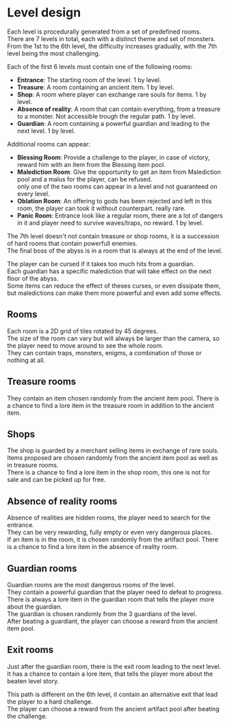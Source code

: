 # Level design  

Each level is procedurally generated from a set of predefined rooms.  
There are 7 levels in total, each with a distinct theme and set of monsters.  
From the 1st to the 6th level, the difficulty increases gradually, with the 7th level being the most challenging.  

Each of the first 6 levels must contain one of the following rooms:  
- **Entrance**: The starting room of the level.  1 by  level.  
- **Treasure**: A room containing an ancient item.  1 by level.  
- **Shop**: A room where player can exchange rare souls for items.  1 by level.  
- **Absence of reality**: A room that can contain everything, from a treasure to a monster. Not accessible trough the regular path.  1 by level.  
- **Guardian**: A room containing a powerful guardian and leading to the next level.  1 by level.  

Additional rooms can appear:  
- **Blessing Room**: Provide a challenge to the player, in case of victory, reward him with an item from the Blessing item pool.  
- **Malediction Room**: Give the opportunity to get an item from Malediction pool and a malus for the player, can be refused.  
only one of the two rooms can appear in a level and not guaranteed on every level.   
- **Oblation Room**: An offering to gods has been rejected and left in this room, the player can took it without counterpart.  really rare.  
- **Panic Room**: Entrance look like a regular room, there are a lot of dangers in it and player need to survive waves/traps, no reward.  1 by level.

The 7th level doesn't not contain treasure or shop rooms, it is a succession of hard rooms that contain powerfull enemies.  
The final boss of the abyss is in a room that is always at the end of the level.  

The player can be cursed if it takes too much hits from a guardian.  
Each guardian has a specific malediction that will take effect on the next floor of the abyss.  
Some items can reduce the effect of theses curses, or even dissipate them, but maledictions can make them more powerful and even add some effects.  


## Rooms

Each room is a 2D grid of tiles rotated by 45 degrees.  
The size of the room can vary but will always be larger than the camera, so the player need to move around to see the whole room.  
They can contain traps, monsters, enigms, a combination of those or nothing at all.  

## Treasure rooms

They contain an item chosen randomly from the ancient item pool.
There is a chance to find a lore item in the treasure room in addition to the ancient item.

## Shops  

The shop is guarded by a merchant selling items in exchange of rare souls.  
Items proposed are chosen randomly from the ancient item pool as well as in treasure rooms.  
There is a chance to find a lore item in the shop room, this one is not for sale and can be picked up for free.  

## Absence of reality rooms  

Absence of realities are hidden rooms, the player need to search for the entrance.  
They can be very rewarding, fully empty or even very dangerous places.  
If an item is in the room, it is chosen randomly from the artifact pool.
There is a chance to find a lore item in the absence of reality room.  

## Guardian rooms

Guardian rooms are the most dangerous rooms of the level.  
They contain a powerful guardian that the player need to defeat to progress.  
There is always a lore item in the guardian room that tells the player more about the guardian.  
The guardian is chosen randomly from the 3 guardians of the level.  
After beating a guardiant, the player can choose a reward from the ancient item pool.

## Exit rooms  

Just after the guardian room, there is the exit room leading to the next level.  
It has a chance to contain a lore item, that tells the player more about the beaten level story.  

This path is different on the 6th level, it contain an alternative exit that lead the player to a hard challenge.  
The player can choose a reward from the ancient artifact pool after beating the challenge.


